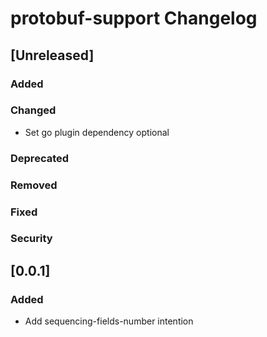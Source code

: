 <!-- Keep a Changelog guide -> https://keepachangelog.com -->

# protobuf-support Changelog

## [Unreleased]

### Added

### Changed

- Set go plugin dependency optional

### Deprecated

### Removed

### Fixed

### Security

## [0.0.1]

### Added

- Add sequencing-fields-number intention